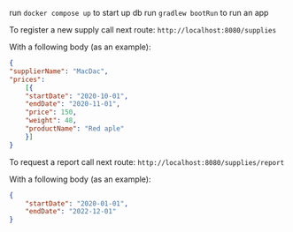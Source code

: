 run `docker compose up` to start up db
run `gradlew bootRun` to run an app

To register a new supply call next route: `http://localhost:8080/supplies`

With a following body (as an example):

```json
{
"supplierName": "MacDac",
"prices":
    [{
    "startDate": "2020-10-01",
    "endDate": "2020-11-01",
    "price": 150,
    "weight": 48,
    "productName": "Red aple"
    }]
}
```

To request a report call next route: `http://localhost:8080/supplies/report`

With a following body (as an example):

```json
{
    "startDate": "2020-01-01",
    "endDate": "2022-12-01"
}
```
